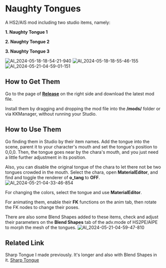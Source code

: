 # Naughty Tongues
A HS2/AIS mod including two studio items, namely:

**1. Naughty Tongue 1**

**2. Naughty Tongue 2**

**3. Naughty Tongue 3**

![AI_2024-05-18-18-54-21-940](https://github.com/Blatke/Naughty-Tongue/assets/125734582/e4663107-149b-4fc6-884f-d471a2152549)
![AI_2024-05-18-18-55-46-155](https://github.com/Blatke/Naughty-Tongue/assets/125734582/e7de8c72-63f8-4304-99ec-7c4d5289abcb)
![AI_2024-05-21-04-59-01-151](https://github.com/Blatke/Naughty-Tongue/assets/125734582/904bb7e9-5204-4063-b227-0fb98550e81c)


## How to Get Them
Go to the page of [**Release**](https://github.com/Blatke/Naughty-Tongue/releases) on the right side and download the latest mod file.

Install them by dragging and dropping the mod file into the **/mods/** folder or via KKManager, without running your Studio.

## How to Use Them
Go finding them in Studio by their item names. Add the tongue into the scene, parent it to your character's mouth and set the tongue's position to 0,0,0. Then, the tongue goes near by the chara's mouth, and you just need a little further adjustment in its position.

Also, you can disable the original tongue of the chara to let there not be two tongues crowded in the mouth. Select the chara, open **MaterialEditor**, and find and toggle the renderer of **o_tang** to **OFF**.
![AI_2024-05-21-04-33-46-854](https://github.com/Blatke/Naughty-Tongue/assets/125734582/dc6c0c08-b5b5-46cd-a493-862000774055)


For changing the colors, select the tongue and use **MaterialEditor**.

For animating them, enable their **FK** functions on the anim tab, then rotate the FK nodes to change their poses.

There are also some Blend Shapes added to these items, check and adjust their parameters on the **Blend Shapes** tab of the adv.mode of HS2PE/AIPE to morph the mesh of the tongues.
![AI_2024-05-21-04-59-47-810](https://github.com/Blatke/Naughty-Tongue/assets/125734582/aec50fb9-e113-45c2-926e-d34eeb8f9482)


## Related Link
Sharp Tongue I made previously. It's longer and also with Blend Shapes in it. [Sharp Tongue](https://github.com/Blatke/Sharp-Tongue-HS2-AIS-mod)
